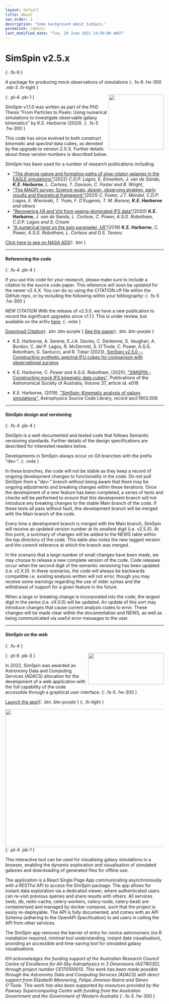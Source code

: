 ```yaml
---
layout: default
title: About
nav_order: 2
description: "Some background about SimSpin."
permalink: /about/
last_modified_date: "Tue, 20 June 2023 14:50:00 AWST"
---
```


# SimSpin v2.5.x
{: .fs-9 }

A package for producing mock observations of simulations
{: .fs-6 .fw-300 .mb-3 .lh-tight }

<img align="right" src="/SimSpin/assets/images/logo.png" width="175" height="175" />
{: .pl-4 .pb-1 } 

SimSpin v1.1.0 was written as part of the PhD Thesis "From Particles to Pixels: Using numerical simulations to investigate observable galaxy kinematics" by K.E. Harborne (2020). 
{: .fs-5 .fw-300 }

This code has since evolved to both construct *kinematic* and *spectral* data cubes, as denoted by the upgrade to version 2.X.X. Further details about these version numbers is described below. 

SimSpin has been used for a number of research publications including:

-  ["The diverse nature and formation paths of slow rotator galaxies in the EAGLE simulations"](https://ui.adsabs.harvard.edu/abs/2022MNRAS.509.4372L/abstract)(2022) *C.D.P. Lagos, E. Emsellem, J. van de Sande, **K.E. Harborne**, L. Cortese, T. Davison, C. Foster and R. Wright*, 
-  ["The MAGPI survey: Science goals, design, observing strategy, early results and theoretical framework"](https://ui.adsabs.harvard.edu/abs/2021PASA...38...31F/abstract)(2021) *C. Foster, J.T. Mendel, C.D.P. Lagos, E. Wisnioski, T. Yuan, F. D'Eugenio, T. M. Barone, **K.E. Harborne** and others* 
-  ["Recovering λR and V/σ from seeing-dominated IFS data"](https://ui.adsabs.harvard.edu/abs/2020MNRAS.497.2018H/abstract)(2020) **K.E. Harborne**, *J. van de Sande, L. Cortese, C. Power, A.S.G. Robotham, C.D.P. Lagos and S. Croom*  
-  ["A numerical twist on the spin parameter, λR"](https://ui.adsabs.harvard.edu/abs/2019MNRAS.483..249H/abstract)(2019) **K.E. Harborne**, *C. Power, A.S.G. Robotham, L. Cortese and D.S. Taranu* 

[Click here to see on NASA ADS](https://ui.adsabs.harvard.edu/abs/2020PASA...37...16H/citations){: .btn }

---

#### Referencing the code
{: .fs-4 .pb-4 } 

If you use this code for your research, please make sure to include a citation to the source code paper. This reference will soon be updated for the newer v2.X.X. You can do so using the CITATION.cff file within the GitHub repo, or by including the following within your bibliography:
{: .fs-5 .fw-300 }

*NEW CITATION* With the release of v2.5.0, we have a new publication to record the significant upgrades since v1.1.1. This is under review, but available on the arXiv [here](https://arxiv.org/abs/2307.02618).
{: .note }

[Download Citation](https://github.com/kateharborne/SimSpin/blob/main/CITATION.cff){: .btn .btn-purple }
[See the paper](https://arxiv.org/abs/2307.02618){: .btn .btn-purple }

- K.E. Harborne,  A. Serene, E.J.A. Davies,  C. Derkenne, S. Vaughan, A. Burdon, C. del P. Lagos,  R. McDermid,  S. O'Toole, C. Power, A.S.G. Robotham, G. Santucci, and R. Tobar (2023), [SimSpin v2.5.0 -- Constructing synthetic spectral IFU cubes for comparison with observational surveys](https://arxiv.org/abs/2307.02618)

-   K.E. Harborne, C. Power and A.S.G. Robotham, (2020), ["SIMSPIN - Constructing mock IFS kinematic data cubes"](https://ui.adsabs.harvard.edu/abs/2020PASA...37...16H/abstract), Publications of the Astronomical Society of Australia, Volume 37, article id. e016

-   K.E. Harborne, (2019), ["SimSpin: Kinematic analysis of galaxy simulations"](https://ui.adsabs.harvard.edu/abs/2019ascl.soft03006H/abstract), Astrophysics Source Code Library, record ascl:1903.006

---
#### SimSpin design and versioning
{: .fs-4 .pb-4 } 

SimSpin is a well-documented and tested code that follows Semantic versioning standards. Further details of the design specifications are described for interested readers below. 

Developments in SimSpin always occur on Git branches with the prefix "dev-". 
{: .note }

In these branches, the code will not be stable as they keep a record of ongoing development changes to functionality in the code. Do not pull SimSpin from a "dev-" branch without being aware that there may be ongoing adjustments and breaking changes within these iterations. Once the development of a new feature has been completed, a series of tests and checks will be performed to ensure that this development branch will not introduce any breaking changes to the stable Main branch of the code. If these tests all pass without fault, this development branch will be merged with the Main branch of the code. 

Every time a development branch is merged with the Main branch, SimSpin will receive an updated version number at its smallest digit (i.e. v2.5.X). At this point, a summary of changes will be added to the NEWS table within the top directory of the code. This table also notes the new tagged version and the commit reference at which the branch was merged.

In the scenario that a large number of small changes have been made, we may choose to release a new complete version of the code. Code releases occur when the second digit of the semantic versioning has been updated (i.e. v2.X.0). In these scenarios, the code will always be backwards compatible i.e. existing analysis written will not error, though you may receive some warnings regarding the use of older syntax and the withdrawal of support for a given feature in the future. 

When a large or breaking change is incorporated into the code, the largest digit in the series (i.e. vX.0.0) will be updated. An update of this sort may introduce changes that cause current analysis codes to error. These changes will be made clear within the documentation and NEWS, as well as being communicated via useful error messages to the user. 

---

#### SimSpin on the web
{: .fs-4 }

<img align="right" src="/SimSpin/assets/images/ADACSlogo_LR.png" width="240" height="100" />
{: .pl-6 .pb-3 } 

In 2022, SimSpin was awarded an Astronomy Data and Computing Services (ADACS) allocation for the development of a web application with the full capability of the code accessible through a graphical user interface. 
{: .fs-5 .fw-300 }

[Launch the app!](https://simspin.datacentral.org.au/app/){: .btn .btn-purple }
{: .lh-tight }

<img align="centre" src="/SimSpin/assets/images/simspin_webapp.png" width="600" height="438" />
{: .pt-4 .pb-1 } 

This interactive tool can be used for visualising galaxy simulations in a browser, enabling the dynamic exploration and visualisation of simulated galaxies and downloading of generated files for offline use.

The application is a React Single Page App communicating asynchronously with a RESTful API to access the SimSpin package. The app allows for instant data exploration via a dedicated viewer, where authenticated users can re-visit previous queries and share results with others. All services (web, db, redis-cache, celery-workers, celery-node, celery-beat) are containerised and managed by docker compose, such that the project is easily re-deployable. The API is fully documented, and comes with an API Schema (adhering to the OpenAPI Specification) to aid users in calling the API from other services.

The SimSpin app removes the barrier of entry for novice astronomers (no R installation required, minimal tool understanding, instant data visualisation), providing an accessible and time-saving tool for simulated galaxy visualisations. 


*KH acknowledges the funding support of the Australian Research Council Centre of Excellence for All-Sky Astrophysics in 3 Dimensions (ASTRO3D), through project number CE170100013. This work has been made possible through the Astronomy Data and Computing Services (ADACS) with direct support from Elizabeth Mannering, Felipe Jimenez-Ibarra and Simon O’Toole. This work has also been supported by resources provided by the Pawsey Supercomputing Centre with funding from the Australian Government and the Government of Western Australia*
{: .fs-3 .fw-300 }